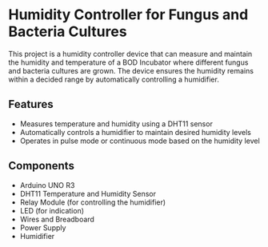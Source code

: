 # Humidity Controller for Fungus and Bacteria Cultures

This project is a humidity controller device that can measure and maintain the humidity and temperature of a BOD Incubator where different fungus and bacteria cultures are grown. The device ensures the humidity remains within a decided range by automatically controlling a humidifier.

## Features
- Measures temperature and humidity using a DHT11 sensor
- Automatically controls a humidifier to maintain desired humidity levels
- Operates in pulse mode or continuous mode based on the humidity level

## Components
- Arduino UNO R3
- DHT11 Temperature and Humidity Sensor
- Relay Module (for controlling the humidifier)
- LED (for indication)
- Wires and Breadboard
- Power Supply
- Humidifier


